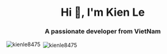 <h1 align="center">Hi 👋, I'm Kien Le</h1>
<h3 align="center">A passionate developer from VietNam</h3>

<p><img align="left" src="https://github-readme-stats.vercel.app/api/top-langs?username=kienle8475&show_icons=true&locale=en&layout=compact" alt="kienle8475" /></p>

<p>&nbsp;<img align="center" src="https://github-readme-stats.vercel.app/api?username=kienle8475&show_icons=true&locale=en" alt="kienle8475" /></p>

<!---
kienle8475/kienle8475 is a ✨ special ✨ repository because its `README.md` (this file) appears on your GitHub profile.
You can click the Preview link to take a look at your changes.
--->
